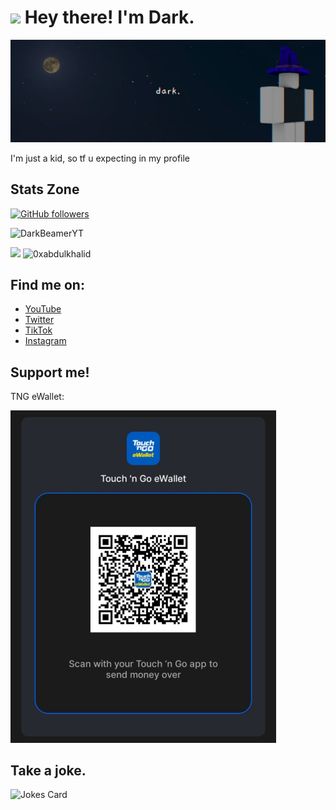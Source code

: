 # <img src="https://i.imgur.com/lsizgGl.gif" width="30px"> Hey there! I'm Dark.

<img src="https://raw.githubusercontent.com/DarkBeamerYT/DarkBeamerYT/master/New Project 423 [9E7C362].png" alt="Dark's Banner, lol">

I'm just a kid, so tf u expecting in my profile


## Stats Zone
[![GitHub followers](https://img.shields.io/github/followers/DarkBeamerYT?style=social&label=Followers)](https://github.com/DarkBeamerYT?tab=followers) <p align="left"> <img src="https://komarev.com/ghpvc/?username=DarkBeamerYT&label=Profile%20views&color=0e75b6&style=flat" alt="DarkBeamerYT" /> </p>

<img src="https://github-readme-stats.vercel.app/api?username=DarkBeamerYT&include_all_commits=true&count_private=true&show_icons=true&line_height=20&title_color=7A7ADB&icon_color=2234AE&text_color=D3D3D3&bg_color=0,000000,130F40" width="450"/>
  <img src="https://github-readme-stats.vercel.app/api/top-langs?username=DarkBeamerYT&show_icons=true&locale=en&layout=compact&line_height=20&title_color=7A7ADB&icon_color=2234AE&text_color=D3D3D3&bg_color=0,000000,130F40" width="375"  alt="0xabdulkhalid"/>



## Find me on:
- <a href="https://youtube.com/c/DarkBeamerYT">YouTube</a>
- <a href="https://twitter.com/DarkBeamerYT">Twitter</a>
- <a href="https://tiktok.com/@darkbeameryt">TikTok</a>
- <a href="https://instagram.com/darkbeameryt">Instagram</a>


## Support me!
TNG eWallet:

<img src="https://raw.githubusercontent.com/DarkBeamerYT/DarkBeamerYT/master/donasi.jpg" width="425px" alt="donasi la kntl">


## Take a joke.
![Jokes Card](https://readme-jokes.vercel.app/api)
